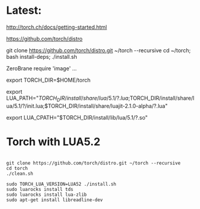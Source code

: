 # Latest:

http://torch.ch/docs/getting-started.html




https://github.com/torch/distro




git clone https://github.com/torch/distro.git ~/torch --recursive 
cd ~/torch; bash install-deps;
./install.sh


ZeroBrane require 'image' ...

export TORCH_DIR=$HOME/torch

export LUA_PATH="$TORCH_DIR/install/share/lua/5.1/?.lua;$TORCH_DIR/install/share/lua/5.1/?/init.lua;$TORCH_DIR/install/share/luajit-2.1.0-alpha/?.lua"

export LUA_CPATH="$TORCH_DIR/install/lib/lua/5.1/?.so"


# Torch with LUA5.2
```

git clone https://github.com/torch/distro.git ~/torch --recursive 
cd torch
./clean.sh

sudo TORCH_LUA_VERSION=LUA52 ./install.sh
sudo luarocks install tds
sudo luarocks install lua-zlib
sudo apt-get install libreadline-dev

```
